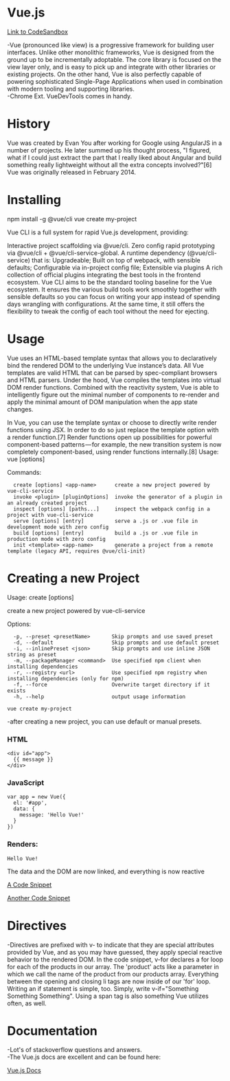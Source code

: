 # Vue.js

[Link to CodeSandbox](https://codesandbox.io/s/643v2kmrzw)

-Vue (pronounced like view) is a progressive framework for building user interfaces. Unlike other monolithic frameworks, Vue is designed from the ground up to be incrementally adoptable. The core library is focused on the view layer only, and is easy to pick up and integrate with other libraries or existing projects. On the other hand, Vue is also perfectly capable of powering sophisticated Single-Page Applications when used in combination with modern tooling and supporting libraries.   
-Chrome Ext. VueDevTools comes in handy.

# History
Vue was created by Evan You after working for Google using AngularJS in a number of projects. He later summed up his thought process, "I figured, what if I could just extract the part that I really liked about Angular and build something really lightweight without all the extra concepts involved?"[6] Vue was originally released in February 2014.

# Installing
npm install -g @vue/cli
vue create my-project

Vue CLI is a full system for rapid Vue.js development, providing:

Interactive project scaffolding via @vue/cli.
Zero config rapid prototyping via @vue/cli + @vue/cli-service-global.
A runtime dependency (@vue/cli-service) that is:
Upgradeable;
Built on top of webpack, with sensible defaults;
Configurable via in-project config file;
Extensible via plugins
A rich collection of official plugins integrating the best tools in the frontend ecosystem.
Vue CLI aims to be the standard tooling baseline for the Vue ecosystem. It ensures the various build tools work smoothly together with sensible defaults so you can focus on writing your app instead of spending days wrangling with configurations. At the same time, it still offers the flexibility to tweak the config of each tool without the need for ejecting.

# Usage
Vue uses an HTML-based template syntax that allows you to declaratively bind the rendered DOM to the underlying Vue instance’s data. All Vue templates are valid HTML that can be parsed by spec-compliant browsers and HTML parsers. Under the hood, Vue compiles the templates into virtual DOM render functions. Combined with the reactivity system, Vue is able to intelligently figure out the minimal number of components to re-render and apply the minimal amount of DOM manipulation when the app state changes.  

In Vue, you can use the template syntax or choose to directly write render functions using JSX. In order to do so just replace the template option with a render function.[7] Render functions open up possibilities for powerful component-based patterns — for example, the new transition system is now completely component-based, using render functions internally.[8]
Usage: vue <command> [options]

Commands:
```
  create [options] <app-name>      create a new project powered by vue-cli-service
  invoke <plugin> [pluginOptions]  invoke the generator of a plugin in an already created project
  inspect [options] [paths...]     inspect the webpack config in a project with vue-cli-service
  serve [options] [entry]          serve a .js or .vue file in development mode with zero config
  build [options] [entry]          build a .js or .vue file in production mode with zero config
  init <template> <app-name>       generate a project from a remote template (legacy API, requires @vue/cli-init)
```
# Creating a new Project
Usage: create [options] <app-name>

create a new project powered by vue-cli-service


Options:
```
  -p, --preset <presetName>       Skip prompts and use saved preset
  -d, --default                   Skip prompts and use default preset
  -i, --inlinePreset <json>       Skip prompts and use inline JSON string as preset
  -m, --packageManager <command>  Use specified npm client when installing dependencies
  -r, --registry <url>            Use specified npm registry when installing dependencies (only for npm)
  -f, --force                     Overwrite target directory if it exists
  -h, --help                      output usage information

```

```
vue create my-project
```
-after creating a new project, you can use default or manual presets.



### HTML
```                                         
<div id="app">
  {{ message }}
</div>
```

### JavaScript
```
var app = new Vue({
  el: '#app',
  data: {
    message: 'Hello Vue!'
  }
})
```

### Renders:

    Hello Vue!

The data and the DOM are now linked, and everything is now reactive

[A Code Snippet](http://res.cloudinary.com/jkarlin929/image/upload/v1518737261/vue-code_a4moh2.png)

[Another Code Snippet](http://res.cloudinary.com/jkarlin929/image/upload/v1518738230/vue-code-2_i98itv.png)

# Directives
-Directives are prefixed with v- to indicate that they are special attributes provided by Vue, and as you may have guessed, they apply special reactive behavior to the rendered DOM. In the code snippet, v-for declares a for loop for each of the products in our array. The 'product' acts like a parameter in which we call the name of the product from our products array. Everything between the opening and closing li tags are now inside of our 'for' loop.
Writing an if statement is simple, too. Simply, write v-if="Something Something Something". Using a span tag is also something Vue utilizes often, as well.

# Documentation
-Lot's of stackoverflow questions and answers.  
-The Vue.js docs are excellent and can be found here:

[Vue.js Docs](https://vuejs.org/v2/guide/index.html#Declarative-Rendering)
